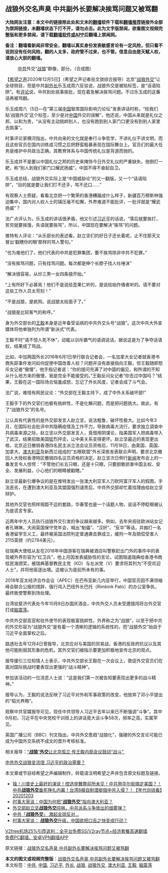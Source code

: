  <h2>战狼外交名声臭 中共副外长要解决挨骂问题又被骂翻</h2> <p class="notice"><b>大陆网友注意：本文中的链接除此处和文末的<a href="https://github.com/bannedbook/fanqiang" >翻墙</a>软件下载和<a href="https://github.com/killgcd/justmysocks/blob/master/README.md">翻墙推荐</a>链接外全部为禁网链接，未翻墙状态下打不开，请勿点击。此为文字版禁闻，欲看图文视频完整版和更多禁闻，请下载<a href="https://github.com/bannedbook/fanqiang">翻墙软件或APP</a>后翻墙上禁闻网。</p><p>备注：翻墙看新闻非常安全，翻墙以真实身份发表敏感言论有一定风险，但只看不说则没有任何风险，翻的人太多，政府管不过来，也不管。信息自由是天赋人权，请放心大胆的翻墙。</b></p>  <div class="entry"> <figure><figcaption><a href="https://www.bannedbook.org/bnews/tag/%e4%b8%ad%e5%85%b1/" class="st_tag internal_tag" rel="tag" title="标签 中共 下的日志">中共</a>外交“<a href="https://www.bannedbook.org/bnews/tag/%E6%88%98%E7%8B%BC/" class="st_tag internal_tag" rel="tag" title="标签 战狼 下的日志">战狼</a>”群像，部分。（合成图）</figcaption></figure> <p>【<span class='wp_keywordlink_affiliate'><a href="https://www.soundofhope.org" title="希望之声" target="_blank">希望之声</a></span>2020年12月5日】（希望之声记者岳文骁综合报导）北京“<a href="https://www.bannedbook.org/bnews/tag/%E6%88%98%E7%8B%BC%E5%A4%96%E4%BA%A4/" class="st_tag internal_tag" rel="tag" title="标签 战狼外交 下的日志">战狼外交</a>”让全球侧目，但是中共副<a href="https://www.bannedbook.org/bnews/tag/%E5%A4%96%E9%95%BF/" class="st_tag internal_tag" rel="tag" title="标签 外长 下的日志">外长</a>乐玉成周六反驳说，战狼外交是被贴标签，是“话语陷阱”。有<span class='wp_keywordlink_affiliate'><a href="https://www.bannedbook.org/bnews/comments/" title="新闻评论" target="_blank">评论</a></span>说，中共到处挑事挨批，现在着急解决挨骂问题。不过乐玉成的这番话再被骂翻。</p> <p>乐玉成周六（5日—在“第三届<span class='wp_keywordlink_affiliate'><a href="https://www.bannedbook.org/" title="中国" target="_blank">中国</a></span>智库国际影响力论坛”发表讲话时称，“给我们贴‘战狼外交’这个标签，至少是对<a href="https://www.bannedbook.org/bnews/tag/%E4%B8%AD%E5%9B%BD/" class="st_tag internal_tag" rel="tag" title="标签 中国 下的日志">中国</a>外交的误解”，他还说，中国从来就是礼仪之邦、以和为贵，“从没有主动挑衅别人，也没有跑到别人家门口更没有到别人家里去挑事”。</p> <p>时事评论家横河指出，中共向来的文化就是奉行斗争哲学，不讲礼仪不讲文明，而且这些官员在国内训练成习惯之后把野蛮粗暴表现在国际舞台上。官员们的最大任务是维护中共政治正确，其教育体系与中国传统礼仪是背道而驰的。</p> <p>乐玉成并不是要以中国礼仪之邦的历史来掩饰今日外交礼仪的严重缺失，他倒打一耙，称“别人到我们家门口耀武扬威”，中国不得不奋起自卫。</p> <p>乐玉成总结，战狼外交实际上是“中国威胁论”的又一翻版，又一个“话语陷阱”，“目的就是要让我们打不还手，骂不还口&#8230;&#8230;”</p> <p>有观察人士质疑，看看北京把一个繁荣的香港糟蹋成什么样子，新疆百万穆斯林强迫集中，国内对人权人士的镇压毫不松懈，外界难道不能批评，一批评就是“耀武扬威”？</p> <p>法广点评认为，乐玉成的讲话很矛盾，他又引述<a href="https://www.bannedbook.org/bnews/tag/%e4%b9%a0%e8%bf%91%e5%b9%b3/" class="st_tag internal_tag" rel="tag" title="标签 习近平 下的日志">习近平</a>的话说，“落后就要挨打，贫穷就要挨饿，失语就要挨骂”，所以，中国现在要解决“挨骂”的问题。</p> <p>推特有人评论：“从乐部长的表述看，赵立坚们的好日子还长着呢，止不住那天又冒出‘戳瞎你的眼’那样的骂人警句。”</p> <p>“也为难他们了，他们代表的中共是犯罪集团，要不挨骂除非中共不犯罪。”</p>  <p>“没有挨骂问题，只有找骂问题。每次都是伸个长脖子找人吐唾沫”</p> <p>“解决很容易，从炒三男一女四条狼开始。”</p> <p>“上有所好下必甚焉！他们不是说给歪果仁听的，是说给始作俑者听的。请不要对这些工作人员太苛刻！”</p> <p>“不是战狼，是疯狗。说战狼太给面子了。”</p> <p>“战狼是比较客气的称呼。”</p> <p>身为外交部长的<a href="https://www.bannedbook.org/bnews/tag/%e7%8e%8b%e6%af%85/" class="st_tag internal_tag" rel="tag" title="标签 王毅 下的日志">王毅</a>本身是近年备受诟病的中共外交头号“战狼”。这次中共大外宣媒体将他单独列为所谓“新派式”代表。</p> <p>王毅不时“语不惊人死不休”，动辄以训斥霸气的语调说话，据说这是为了争夺话语权，结果成了骂战。</p> <p>比如，中加两国外长2016年6月1日举行联合记者会，一名加拿大女记者就香港书商失踪事件发问如何促使中国改善人权？问题并没有直接指向王毅，但王毅随即怒斥女记者“傲慢”，他手指记者说：“你的提问充满了对中国的偏见，和所谓的不知从什么地方来的傲慢，我是完全不能接受的。”王毅反问女记者“你去过中国吗？”结果，王毅在这一国际场合恼羞成怒，忘记了外长风度，记者会成了斗气会。</p> <p>法广说，难怪有网民议论：“外交部在王毅主持下，成了中外关系破坏部!”</p>  <p>王毅手下的外交官们也极有挑衅性，不是化解问题，而是把问题挑大。故此，有了“战狼外交”的名号。</p> <p>公认具有代表性的是外交部发言人赵立坚，说法粗鲁，破坏性极大。比如今年3月，在国际社会批评中共隐瞒疫情及工作不力，导致病毒大流行，要求独立调查中共病毒来源之际，赵立坚以外交部发言人，竟借用阴谋论，指美国军人把病毒带入了武汉，结果招致美国猛烈抨击，让中美关系变得更坏。赵立坚最近的表现更出格，北京近日撤销香港四名民主派立法会议员资格后，11月18日，由美国、英国、加拿大、<a href="https://www.bannedbook.org/bnews/tag/%e6%be%b3%e5%a4%a7%e5%88%a9%e4%ba%9a/" class="st_tag internal_tag" rel="tag" title="标签 澳大利亚 下的日志">澳大利亚</a>及新西兰组成的“五眼联盟”外长深夜发表联合声明，要求北京撤回人大授权香港特区撤销四名议员资格的决定。赵立坚次日例行<span class='wp_keywordlink_affiliate'><a href="https://www.bannedbook.org/" title="新闻">新闻</a></span>发布会上的一番发言令人惊愕：“不管他们长五只眼，还是十只眼，只要胆敢损害中国主权、安全、发展利益，小心他们的眼睛被戳瞎。”</p> <p>赵立坚最新引爆争议的是在推特发出一张澳大利亚军人刀砍阿富汗军人的假图，手法恶劣，在遭到澳大利亚及其盟国强烈谴责后，中共外交部却忙着找理由给赵立坚辩护。</p> <p>其他外交官也照样相距不远的套路，华春莹也是一个话题人物，说话不停眨眼被认为是谎言专家。</p> <p>近两年中方人员执行战狼外交引发的争议越来越多。例如，去年央视驻欧洲站女记者孔琳琳，大闹英国保守党年会，喊出“魁儡”、“汉奸”、“反华”等话，并搧打一名香港留学生义工，最终被英国法院判定普通袭击罪成立，缓刑一年及赔偿受害人2115英镑（约2784美元）。</p> <p>驻瑞典大使桂从友在2018年中国游客在瑞典被酒店叫警察赶出门外的事件中的表现被外界形容为“红卫兵”，他上月因发表威胁性的言论，试图阻遏瑞典给香港书商桂民海颁奖，被瑞典基督教民主党（KD）与左派党（V）要求将其列为“不受欢迎人士”，并将他驱逐出境。这被认为是前所未有的事。</p> <p>2018年亚太经济合作会议（APEC）在巴布亚新几内亚举行，中国官员因不满领袖峰会联合公报的措辞，强行闯入巴纽外长巴托（Rimbink Pato）的办公室争执，最终致使警察到场处理。</p> <p>台湾驻斐济代表处今年10月8日办国庆酒会，中共外交人员未受邀擅闯将台外交官打成<a href="https://www.bannedbook.org/bnews/tag/%E8%84%91%E9%9C%87%E8%8D%A1/" class="st_tag internal_tag" rel="tag" title="标签 脑震荡 下的日志">脑震荡</a>。</p> <p>中共外交部高官和驻外使节的表现极富挑衅性，外界称之为“战狼”，以至于把中共的外交形容为“战狼外交”是有着一个清晰的逻辑的系统性的，而“战狼外交”始自于习近平全面掌权之后。</p>  <p>路透社去年12月4日曾报导，北京应对与美国的贸易战，香港的反政府抗议以及其他可能削弱其形象的危机，其外交官们被指示要更加积极地宣传北京的观点。</p> <p>报导援引三位知情人士表示，中共外交部长王毅在一次会议上，敦促外交官员们在面对国际挑战时要表现出更强的“战斗精神”。</p> <p>参加该活动的一位消息人士说：“这是我们第一次被告知要表现出更多的战斗精神。”</p> <p>报导认为，王毅的说法反映了习近平对外和军事政策的改变，他放弃了邓小平提出的“韬光养晦”。</p> <p>观察中共官媒报导可见，现任中共领导人习近平去年以来已不断强调“斗争”。其中9月初，习近平在中央党校干训班上的讲话竟大谈斗争58次，频率之高，实属罕见。</p> <p>英国广播公司（BBC）刊文指出，中共外交愈趋“战狼化”，强硬的外交言论可能已成为中国外交系统不成文的晋升考核标准。</p> <p>相关报导：<a data-ctorig="https://www.soundofhope.org/post/319882" data-cturl="https://www.google.com/url?client=internal-element-cse&amp;cx=007749283119516952101:0iwnfnkwnek&amp;q=https://www.soundofhope.org/post/319882&amp;sa=U&amp;ved=2ahUKEwigqZvbprjtAhWkkOYKHe-BAEIQFjAEegQIABAC&amp;usg=AOvVaw2XvL8fpauef7dOHtOah7zO" href="https://www.google.com/url?client=internal-element-cse&amp;cx=007749283119516952101:0iwnfnkwnek&amp;q=https://www.soundofhope.org/post/319882&amp;sa=U&amp;ved=2ahUKEwigqZvbprjtAhWkkOYKHe-BAEIQFjAEegQIABAC&amp;usg=AOvVaw2XvL8fpauef7dOHtOah7zO" target="_blank">“<b>战狼</b>”<b>外交</b>让北京孤立 传王毅内部会议鼓动“战斗” </a></p> <p><a data-ctorig="https://www.soundofhope.org/post/434773" data-cturl="https://www.google.com/url?client=internal-element-cse&amp;cx=007749283119516952101:0iwnfnkwnek&amp;q=https://www.soundofhope.org/post/434773&amp;sa=U&amp;ved=2ahUKEwigqZvbprjtAhWkkOYKHe-BAEIQFjAFegQIARAC&amp;usg=AOvVaw2k9Y-LHyShhAstBH7jqUTQ" href="https://www.google.com/url?client=internal-element-cse&amp;cx=007749283119516952101:0iwnfnkwnek&amp;q=https://www.soundofhope.org/post/434773&amp;sa=U&amp;ved=2ahUKEwigqZvbprjtAhWkkOYKHe-BAEIQFjAFegQIARAC&amp;usg=AOvVaw2k9Y-LHyShhAstBH7jqUTQ" target="_blank">中共外交战狼变流氓 习近平的政治需要？</a></p> <p>本文章或节目经希望之声编辑制作，转载请注明希望之声并包含原文标题及链接。</p>  <ul class='op-related-articles' title='相关阅读'> <li><a href='https://www.bannedbook.org/bnews/taiwannews/20201203/1441586.html' target='_blank'>独！川普史上最好的演说！控选举舞弊前所未见！中共用华尔街搞定美国？！中共<b>战狼外交</b>垂死挣扎内幕！台湾8艘自制潜艇阻中共入侵？！【年代向钱看】20201203</a></li> <li><a href='https://www.bannedbook.org/bnews/comments/20201203/1441550.html' target='_blank'>时事大家谈：中国为何把“<b>战狼外交</b>”指向澳大利亚？</a></li> <li><a href='https://www.bannedbook.org/bnews/bannedvideo/20201202/1440596.html' target='_blank'>外交部赵立坚<b>战狼外交</b>闯祸，中共派系斗争放出的烟雾弹？</a></li> <li><a href='https://www.bannedbook.org/bnews/cnnews/20201022/1418306.html' target='_blank'>中共「<b>战狼外交</b>」 激起全球反对…</a></li> <li><a href='https://www.bannedbook.org/bnews/headline/20201022/1418008.html' target='_blank'>时事大家谈： <b>战狼外交</b>升级，中国欲把口舌之快变成行动？</a></li> </ul> <p class="texttj"> <a href="https://github.com/bannedbook/fanqiang/wiki/V2ray%E6%9C%BA%E5%9C%BA" target="_blank">V2free机场25%引荐返利：全平台免费SS/V2ray节点+经济套餐高速翻墙</a><br/> <a href="https://github.com/bannedbook/fanqiang/wiki/%E7%A6%81%E9%97%BB%E7%BD%91%E5%AE%89%E5%8D%93%E7%BF%BB%E5%A2%99%E6%96%B0%E9%97%BBAPP" target="_blank">免费PC翻墙、安卓VPN翻墙APP</a></p><p>原文链接：<a class="src_link"  href="https://www.soundofhope.org/post/450763" target="_blank">战狼外交名声臭 中共副外长要解决挨骂问题又被骂翻</a></p><a name='sharetosocial'></a>       <div><b>本文的图文或视频完整版</b>：<a href='https://www.bannedbook.org/bnews/comments/20201206/1442983.html'>战狼外交名声臭 中共副外长要解决挨骂问题又被骂翻</a></div>  </div><!--END ENTRY--> <div class="postfooter"> <div>本文标签：<a href="https://www.bannedbook.org/bnews/tag/%e4%b8%ad%e5%85%b1/" rel="tag">中共</a>, <a href="https://www.bannedbook.org/bnews/tag/%E4%B8%AD%E5%9B%BD/" rel="tag">中国</a>, <a href="https://www.bannedbook.org/bnews/tag/%e4%b9%a0%e8%bf%91%e5%b9%b3/" rel="tag">习近平</a>, <a href="https://www.bannedbook.org/bnews/tag/%E5%A4%96%E9%95%BF/" rel="tag">外长</a>, <a href="https://www.bannedbook.org/bnews/tag/%E6%88%98%E7%8B%BC/" rel="tag">战狼</a>, <a href="https://www.bannedbook.org/bnews/tag/%E6%88%98%E7%8B%BC%E5%A4%96%E4%BA%A4/" rel="tag">战狼外交</a>, <a href="https://www.bannedbook.org/bnews/tag/%e6%be%b3%e5%a4%a7%e5%88%a9%e4%ba%9a/" rel="tag">澳大利亚</a>, <a href="https://www.bannedbook.org/bnews/tag/%e7%8e%8b%e6%af%85/" rel="tag">王毅</a>, <a href="https://www.bannedbook.org/bnews/tag/%E8%84%91%E9%9C%87%E8%8D%A1/" rel="tag">脑震荡</a></div>  </div><!--END POSTFOOTER--> 